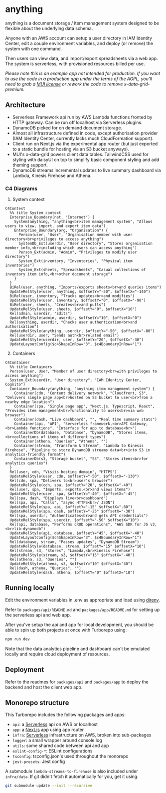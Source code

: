 # anything

anything is a document storage / item management system designed to be flexible about the underlying data schema.

Anyone with an AWS account can setup a user directory in IAM Identity Center, edit a couple environment variables, and deploy (or remove) the system with one command.

Then users can view data, and import/export spreadsheets via a web app. The system is serverless, with provisioned resources billed per use.

_Please note this is an example app not intended for production. If you want to use the code in a production app under the terms of the AGPL, you'll need to grab a [MUI license](https://mui.com/x/introduction/licensing/) or rework the code to remove x-data-grid-premium._

## Architecture

- Serverless Framework api run by AWS Lambda functions fronted by HTTP gateway. Can be run off localhost via Serverless plugins.
- DynamoDB picked for on demand document storage.
- Almost all infrastructure defined in code, except authorisation provider (IAM Identity Center, currently lacks much CloudFormation support).
- Client run on Next.js via the experimental app router (but just exported to a static bundle for hosting via an S3 bucket anyways).
- MUI's x-data-grid powers client data tables. TailwindCSS used for styling with daisyUI on top to simplify basic component styling and add theming support.
- DynamoDB streams incremental updates to live summary dashboard via Lambda, Kinesis Firehose and Athena.

### C4 Diagrams

1. System context

```mermaid
C4Context
  %% title System context
  Enterprise_Boundary(net, "Internet") {
    System(anything, "anything<br>item management system", "Allows users to view, import, and export item data")
    Enterprise_Boundary(org, "Organisation") {
      Person(user, "User", "Organisation member with user directory<br>privileges to access anything")
      SystemDb_Ext(userdir, "User directory", "Stores organisation member info,<br>including which users can access anything")
      Person_Ext(admin, "Admin", "Privileges to modify user directory")
      System_Ext(inventory, "Inventories", "Physical item inventories")
      System_Ext(sheets, "Spreadsheets", "Casual collections of inventory item info,<br>other document storage")
    }
  }
  BiRel(user, anything, "Imports/exports sheets<br>and queries items")
  UpdateRelStyle(user, anything, $offsetY="-50", $offsetX="-140")
  BiRel(user, inventory, "Tracks updates<br>and modifies")
  UpdateRelStyle(user, inventory, $offsetY="0", $offsetX="-90")
  BiRel(user, sheets, "Creates<br>and pulls")
  UpdateRelStyle(user, sheets, $offsetY="0", $offsetX="10")
  Rel(admin, userdir, "Edits")
  UpdateRelStyle(admin, userdir, $offsetY="10", $offsetX="0")
  Rel(anything, userdir, "Checks user authentication<br>and authorisation")
  UpdateRelStyle(anything, userdir, $offsetY="-50", $offsetX="-80")
  Rel(userdir, user, "Sends auth<br>related email")
  UpdateRelStyle(userdir, user, $offsetY="20", $offsetX="-30")
  UpdateLayoutConfig($c4ShapeInRow="3", $c4BoundaryInRow="1")
```

2. Containers

```mermaid
C4Container
  %% title Containers
  Person(user, User, "Member of user directory<br>with privileges to access anything")
  System_Ext(userdir, "User directory", "IAM Identity Center, Cognito")
  Container_Boundary(anything, "anything item management system") {
    Container(cdn, "Content delivery network", "Cloudfront, S3", "Delivers single page app<br>hosted on S3 bucket to user<br>from a nearby edge location")
    Container(spa, "Single page app", "Next.js, Typescript, React", "Provides item management<br>functionality to users<br>via web browser")
    Container(dash, "Live dashboard", "", "Real time summary stats")
    Container(api, "API", "Serverless framework,<br>API Gateway,<br>Lambda functions", "Interface for app to database<br>")
    ContainerDb(database, "Database", "DynamoDB", "Stores items,<br>collections of items of different types")
    Container(athena, "Queries", "Athena", "")
    Container(stream, "Transform & Stream", "Lambda to Kinesis Firehose", "Pipeline to store DynamoDB streams data<br>into S3 in analytics-friendly format")
    ContainerDb(s3, "Storage bucket", "S3", "Stores items<br>for analytics queries")
  }
  Rel(user, cdn, "Visits hosting domain", "HTTPS")
  UpdateRelStyle(user, cdn, $offsetY="-50", $offsetX="-130")
  Rel(cdn, spa, "Delivers to<br>user's browser")
  UpdateRelStyle(cdn, spa, $offsetY="20", $offsetX="-40")
  Rel(user, spa, "Imports, exports,<br>and views items")
  UpdateRelStyle(user, spa, $offsetY="-40", $offsetX="-45")
  Rel(spa, dash, "Displays live<br>dashboard")
  Rel(spa, api, "Calls", "async HTTPS<br>/ JSON")
  UpdateRelStyle(spa, api, $offsetY="-15" $offsetX="-80")
  UpdateRelStyle(spa, dash, $offsetY="-25" $offsetX="-30")
  Rel(spa, userdir, "Authenticates<br>and gets API credentials")
  UpdateRelStyle(spa, userdir, $offsetY="-50" $offsetX="10")
  Rel(api, database, "Performs CRUD operations", "AWS SDK for JS v3,<br>lib-dynamodb")
  UpdateRelStyle(api, database, $offsetY="45", $offsetX="-40")
  UpdateLayoutConfig($c4ShapeInRow="3", $c4BoundaryInRow="1")
  Rel(database, stream, "Passes updates", "DynamoDB Stream")
  UpdateRelStyle(database, stream, $offsetY="15" $offsetX="10")
  Rel(stream, s3, "Stores", "Lambda,<br>Kinesis Firehose")
  UpdateRelStyle(stream, s3, $offsetY="15" $offsetX="-40")
  Rel(athena, s3, "Queries", "")
  UpdateRelStyle(athena, s3, $offsetY="10" $offsetX="30")
  Rel(dash, athena, "Queries", "")
  UpdateRelStyle(dash, athena, $offsetY="0" $offsetX="10")
```

## Running locally

Edit the environment variables in .env as appropriate and load using [direnv](https://direnv.net/).

Refer to `packages/api/README.md` and `packages/app/README.md` for setting up the serverless api and web app.

After you've setup the api and app for local development, you should be able to spin up both projects at once with Turborepo using:

```sh
npm run dev
```

Note that the data analytics pipeline and dashboard can't be emulated locally and require cloud deployment of resources.

## Deployment

Refer to the readmes for `packages/api` and `packages/app` to deploy the backend and host the client web app.

## Monorepo structure

This Turborepo includes the following packages and apps:

- `api`: a [Serverless](https://serverless.com/) api on AWS or localhost
- `app`: a [Next.js](https://nextjs.org/) app using app router
- `infra`: [Serverless](https://serverless.com/) infrastructure on AWS, broken into sub-packages
- `logger`: a small wrapper around console.log
- `utils`: some shared code between api and app
- `eslint-config-*`: ESLint configurations
- `tsconfig`: tsconfig.json's used throughout the monorepo
- `jest-presets`: Jest config

A submodule `lambda-streams-to-firehose` is also included under `infra/data`. If git didn't fetch it automatically for you, get it using:

```bash
git submodule update --init --recursive
```
